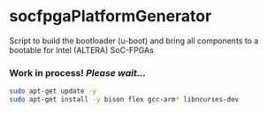 # socfpgaPlatformGenerator
Script to build the bootloader (u-boot) and bring all components to a bootable for Intel (ALTERA) SoC-FPGAs

### **Work in process!** *Please wait...* 

````bash
sudo apt-get update -y
sudo apt-get install -y bison flex gcc-arm* libncurses-dev
````

